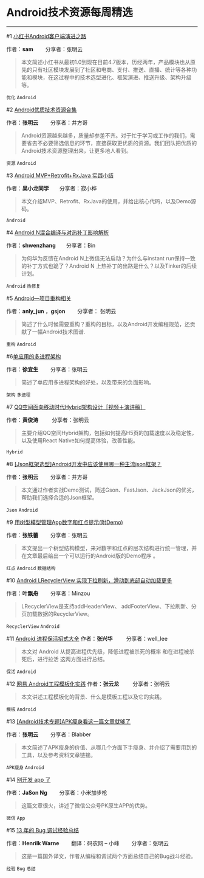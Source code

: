 
# Android技术资源每周精选

---
#1 [小红书Android客户端演进之路](http://blog.isming.me/2016/08/08/red-android-evolution/)

作者：**sam** &emsp;&emsp;分享者：张明云 

> 本文简述小红书从最初1.0到现在目前4.7版本，历经两年，产品模块也从原先的只有社区模块发展到了社区和电商、支付、推送、直播、统计等各种功能和模块，在这过程中的技术选型进化、框架演进、推送升级、架构升级等。

` 优化 ` ` Android `

#2 [Android优质技术资源合集](http://mp.weixin.qq.com/s?__biz=MzIwNjQ1NzQxNA==&mid=2247483691&idx=1&sn=6cad3bf51f6bcf1f2f3c303a3010070d&scene=1&srcid=0808MJirhk6tjvcE9BFR1ZhJ#rd)

作者：**张明云** &emsp;&emsp;分享者：井方哥


> Android资源越来越多，质量却参差不齐。对于忙于学习或工作的我们，需要省去不必要筛选信息的环节，直接获取更优质的资源。我们团队把优质的Android技术资源整理出来，让更多地人看到。

` 资源 ` ` Android `

#3 [Android MVP+Retrofit+RxJava 实践小结](http://www.diycode.cc/topics/236)

作者：**吴小龙同学**&emsp;&emsp;分享者：寂小桦


> 本文介绍MVP、Retrofit、RxJava的使用，并给出核心代码，以及Demo源码。

` Android `


#4 [Android N混合编译与对热补丁影响解析](http://mp.weixin.qq.com/s?__biz=MzAwNDY1ODY2OQ==&mid=2649286341&idx=1&sn=054d595af6e824cbe4edd79427fc2706&scene=1&srcid=0807eUxI1GaeIR11bh1TbnFu#rd)

作者：**shwenzhang**&emsp;&emsp;分享者：Bin


> 为何华为反馈在Android N上微信无法启动？为什么与instant run保持一致的补丁方式也跪了？Android N 上热补丁的出路是什么？以及Tinker的后续计划。

` Android ` ` 热修复 `

#5 [Android—项目重构相关](https://mp.weixin.qq.com/s?__biz=MzI0NDQ4OTIxMQ==&mid=2247483673&idx=1&sn=06d498f940d9e0a59d6da8b1dcbbb73e&scene=2&srcid=0730ooThBTwC6en7wPjN85EL&from=timeline&isappinstalled=0&uin=MTYzMjY2MTE1&key=8dcebf9e179c9f3ad355d8a5033f57726bea3c8cec5cde9470eb3ec56f5aa28ddd784d76941a690f3dc848eb78ce1fdd&devicetype=iMac+MacBookPro10%2C1+OSX+OSX+10.11.6+build)

作者：**anly_jun** ，**gsjon** &emsp;&emsp;分享者： 张明云


> 简述了什么时候需要重构？重构的目标，以及Android开发编程规范，还贡献了一幅Android技术图谱.

` 重构 ` ` Android `

#6[单应用的多进程架构](http://mp.weixin.qq.com/s?__biz=MzAxNzMxNzk5OQ==&mid=2649484574&idx=1&sn=0d4fde0fb26940f8d1cd421eed7d2292&scene=1&srcid=0807dUA8goqrkyB6absKELrU#rd)

作者：**徐宜生**&emsp;&emsp; 分享者：张明云


>  简述了单应用多进程架构的好处，以及带来的负面影响。

` 架构 ` ` 多进程 `

#7 [QQ空间面向移动时代Hybrid架构设计［视频＋演讲稿］](http://mp.weixin.qq.com/s?__biz=MjM5MDE0Mjc4MA==&mid=2650993637&idx=1&sn=8a2673272575abbef4b0f6dbc25e0186&scene=1&srcid=0807MfmYksI8MujtAXyDEKzI#rd)

作者：**黄俊涛** &emsp;&emsp; 分享者：张明云


> 主要介绍QQ空间Hybrid架构，包括如何提高H5页的加载速度以及稳定性，以及使用React Native如何提高体验，改善性能。

` Hybrid `



#8 [[Json框架选型]Android开发中应该使用哪一种主流json框架？](http://mp.weixin.qq.com/s?__biz=MzIwNjQ1NzQxNA==&mid=2247483730&idx=1&sn=149add2d2cf49a1925cb7c9ef47a0509&scene=4#wechat_redirect)

作者：**张明云** &emsp;&emsp;分享者：井方哥


> 本文通过作者实战Demo测试，简述Gson、FastJson、JackJson的优劣，帮助我们选择合适的Json框架。    

` Json ` ` Android `



#9 [用树型模型管理App数字和红点提示(附Demo)](http://mp.weixin.qq.com/s?__biz=MzA4NTg1MjM0Mg==&mid=2657261255&idx=1&sn=01ab92edada77803fc4ab7a575453d97&scene=1&srcid=0809W73ofDR3ZLz8iqyRTwVj#rd)

作者：**张铁蕾** &emsp;&emsp;分享者：张明云


>本文提出一个树型结构模型，来对数字和红点的层次结构进行统一管理，并在文章最后给出一个可以运行的Android版的Demo程序 。

` 红点 ` ` Android ` ` 数据结构 `


#10 [Android LRecyclerView 实现下拉刷新，滑动到底部自动加载更多](http://mp.weixin.qq.com/s?__biz=MzA3MDMyMjkzNg==&mid=2652261869&idx=1&sn=f70b2866353c8bb97bfc82df86c26646&scene=1&srcid=0811sZo8OuOSm8oL7qxluG9G#rd)

作者：**叶飘舟** &emsp;&emsp;分享者：Minzou


> LRecyclerView是支持addHeaderView、 addFooterView、下拉刷新、分页加载数据的RecyclerView。

` RecyclerView ` ` Android `

#11 [Android 进程保活招式大全](http://mp.weixin.qq.com/s?__biz=MzA3NTYzODYzMg==&mid=2653577617&idx=1&sn=623256a2ff94641036a6c9eea17baab8&scene=1&srcid=0811TFxQGTk75CMrxJQc41uP#rd)
作者：**张兴华**  &emsp;&emsp; 分享者：well_lee

> 本文对 Android 从提高进程优先级，降低进程被杀死的概率 和在进程被杀死后，进行拉活 这两方面进行总结。

` 保活 ` ` Android `


#12 [网易 Android工程模板化实践](http://mp.weixin.qq.com/s?__biz=MzA3ODg4MDk0Ng==&mid=2651112554&idx=1&sn=95e57e0d6cb95f5c209ee8065380a395&scene=1&srcid=08128BBKDdyh97fJ8nI8GFW2#rd)
作者：**张云龙**  &emsp;&emsp; 分享者：张明云


> 本文讲述工程模板化的背景、什么是模板工程以及它的实践。

` 模板 ` ` Android `

#13 [[Android技术专题]APK瘦身看这一篇文章就够了](http://mp.weixin.qq.com/s?__biz=MzIwNjQ1NzQxNA==&mid=2247483757&idx=1&sn=174e4248b56440b0415fd6301d8a7437&scene=4#wechat_redirect)

作者：**张明云**  &emsp;&emsp;分享者：Blabber


> 本文简述了APK瘦身的价值、从哪几个方面下手瘦身、并介绍了需要用到的工具，以及参考资料文章链接。

` APK瘦身 ` ` Android `



#14 [别开发 app 了](http://mp.weixin.qq.com/s?__biz=MjM5ODQwMjA4MA==&mid=2649293557&idx=1&sn=98f34bb53a54331887cb99972c89e1bc&scene=1&srcid=0809z6KN7DZ1M9gREjCEvlta#rd)

作者：**JaSon Ng**  &emsp;&emsp;分享者：小米加步枪


> 这篇文章很火，讲述了微信公众号PK原生APP的优势。


` 微信 ` ` App `



#15 [13 年的 Bug 调试经验总结](http://mp.weixin.qq.com/s?__biz=MjM5NzA1MTcyMA==&mid=2651161434&idx=2&sn=33cc38d8fa34c807369603bdd386576a&scene=1&srcid=0812xnKhag6AwOSg3q1OTpUm#rd)

作者：**Henrilk Warne**  &emsp;&emsp;翻译：码农网 – 小峰  &emsp;&emsp;分享者：张明云


> 这是一篇国外译文，作者从编程和调试两个方面总结自己的Bug战斗经验。

` 经验 ` ` Bug ` ` 总结 `
